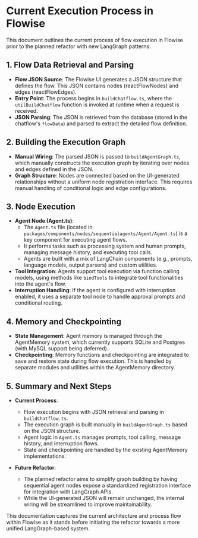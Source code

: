 # Current Execution Process in Flowise

This document outlines the current process of flow execution in Flowise prior to the planned refactor with new LangGraph patterns.

## 1. Flow Data Retrieval and Parsing

- **Flow JSON Source**: The Flowise UI generates a JSON structure that defines the flow. This JSON contains nodes (reactFlowNodes) and edges (reactFlowEdges).
- **Entry Point**: The process begins in `buildChatflow.ts`, where the `utilBuildChatflow` function is invoked at runtime when a request is received.
- **JSON Parsing**: The JSON is retrieved from the database (stored in the chatflow's `flowData`) and parsed to extract the detailed flow definition.

## 2. Building the Execution Graph

- **Manual Wiring**: The parsed JSON is passed to `buildAgentGraph.ts`, which manually constructs the execution graph by iterating over nodes and edges defined in the JSON.
- **Graph Structure**: Nodes are connected based on the UI-generated relationships without a uniform node registration interface. This requires manual handling of conditional logic and edge configurations.

## 3. Node Execution

- **Agent Node (Agent.ts)**: 
  - The `Agent.ts` file (located in `packages/components/nodes/sequentialagents/Agent/Agent.ts`) is a key component for executing agent flows.
  - It performs tasks such as processing system and human prompts, managing message history, and executing tool calls.
  - Agents are built with a mix of LangChain components (e.g., prompts, language models, output parsers) and custom utilities.
- **Tool Integration**: Agents support tool execution via function calling models, using methods like `bindTools` to integrate tool functionalities into the agent's flow.
- **Interruption Handling**: If the agent is configured with interruption enabled, it uses a separate tool node to handle approval prompts and conditional routing.

## 4. Memory and Checkpointing

- **State Management**: Agent memory is managed through the AgentMemory system, which currently supports SQLite and Postgres (with MySQL support being deferred).
- **Checkpointing**: Memory functions and checkpointing are integrated to save and restore state during flow execution. This is handled by separate modules and utilities within the AgentMemory directory.

## 5. Summary and Next Steps

- **Current Process**: 
  - Flow execution begins with JSON retrieval and parsing in `buildChatflow.ts`.
  - The execution graph is built manually in `buildAgentGraph.ts` based on the JSON structure.
  - Agent logic in `Agent.ts` manages prompts, tool calling, message history, and interruption flows.
  - State and checkpointing are handled by the existing AgentMemory implementations.

- **Future Refactor**: 
  - The planned refactor aims to simplify graph building by having sequential agent nodes expose a standardized registration interface for integration with LangGraph APIs.
  - While the UI-generated JSON will remain unchanged, the internal wiring will be streamlined to improve maintainability.

This documentation captures the current architecture and process flow within Flowise as it stands before initiating the refactor towards a more unified LangGraph-based system. 